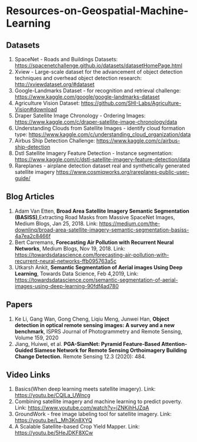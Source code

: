 # Resources-on-Geospatial-Machine-Learning
## Datasets
1. SpaceNet - Roads and Buildings Datasets: https://spacenetchallenge.github.io/datasets/datasetHomePage.html
2. Xview - Large-scale dataset for the advancement of object detection techniques and overhead object detection research: http://xviewdataset.org/#dataset
3. Google-Landmarks Dataset - for recognition and retrieval challenge: https://www.kaggle.com/google/google-landmarks-dataset
4. Agriculture Vision Dataset: https://github.com/SHI-Labs/Agriculture-Vision#download
5. Draper Satellite Image Chronology - Ordering Images: https://www.kaggle.com/c/draper-satellite-image-chronology/data
6. Understanding Clouds from Satellite Images - identify cloud formation type: https://www.kaggle.com/c/understanding_cloud_organization/data 
7. Airbus Ship Detection Challenge: https://www.kaggle.com/c/airbus-ship-detection
8. Dstl Satellite Imagery Feature Detection - Instance segmentation: https://www.kaggle.com/c/dstl-satellite-imagery-feature-detection/data
9. Rareplanes - airplane detection dataset real and synthetically generated satellite imagery  https://www.cosmiqworks.org/rareplanes-public-user-guide/


## Blog Articles
1. Adam Van Etten, **Broad Area Satellite Imagery Semantic Segmentation (BASISS)**,Extracting Road Masks from Massive SpaceNet Images, Medium Blogs, Jan 25, 2018. Link: https://medium.com/the-downlinq/broad-area-satellite-imagery-semantic-segmentation-basiss-4a7ea2c8466f
2. Bert Carremans, **Forecasting Air Pollution with Recurrent Neural Networks**, Medium Blogs, Nov 19, 2018. Link: https://towardsdatascience.com/forecasting-air-pollution-with-recurrent-neural-networks-ffb095763a5c
3. Utkarsh Ankit, **Semantic Segmentation of Aerial images Using Deep Learning**, Towards Data Science, Feb 4,2019, Link: https://towardsdatascience.com/semantic-segmentation-of-aerial-images-using-deep-learning-90fdf4ad780

## Papers
1. Ke Li, Gang Wan, Gong Cheng, Liqiu Meng, Junwei Han, **Object detection in optical remote sensing images: A survey and a new benchmark**,
ISPRS Journal of Photogrammetry and Remote Sensing, Volume 159, 2020
2. Jiang, Huiwei, et al. **PGA-SiamNet: Pyramid Feature-Based Attention-Guided Siamese Network for Remote Sensing Orthoimagery Building Change Detection.** Remote Sensing 12.3 (2020): 484. 


## Video Links
1. Basics(When deep learning meets satellite imagery). Link: https://youtu.be/CQlLa_UWncg
2. Combining satellite imagery and machine learning to predict poverty. Link: https://www.youtube.com/watch?v=jZNKihHJZqA
3. GroundWork - free image labeling tool for satellite imagery. Link: https://youtu.be/L_Mh3Kn8XYQ
4. A Scalable Satellite-based Crop Yield Mapper. Link: https://youtu.be/5HeJDKF8XCw
